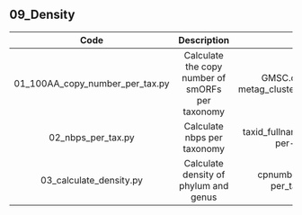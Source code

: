 ## 09_Density

| **Code** | **Description** | **Input** | **Output** |
| :---: | :---: | :---: | :---: |
| 01_100AA_copy_number_per_tax.py | Calculate the copy number of smORFs per taxonomy | GMSC.cluster.tsv.gz metag_cluster_taxonomy.tsv.xz | cpnumber_per_tax.tsv |
| 02_nbps_per_tax.py | Calculate nbps per taxonomy | taxid_fullname_gtdb.tsv bps-per-taxon.tsv | per_tax_rank.txt full_nbp.txt |
| 03_calculate_density.py | Calculate density of phylum and genus | cpnumber_per_tax.tsv per_tax_rank.txt| density_phylum.tsv density_genus.tsv |